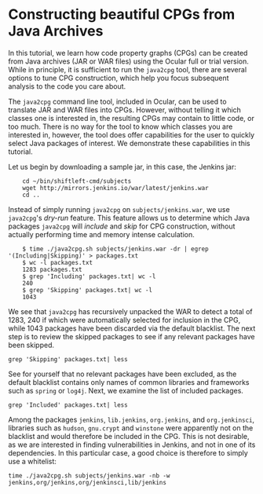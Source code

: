 # Constructing beautiful CPGs from Java Archives

In this tutorial, we learn how code property graphs (CPGs) can be
created from Java archives (JAR or WAR files) using the Ocular full or
trial version. While in principle, it is sufficient to run the
`java2cpg` tool, there are several options to tune CPG construction,
which help you focus subsequent analysis to the code you care about.

The `java2cpg` command line tool, included in Ocular, can be used to
translate JAR and WAR files into CPGs. However, without telling it
which classes one is interested in, the resulting CPGs may contain to
little code, or too much. There is no way for the tool to know which
classes you are interested in, however, the tool does offer
capabilities for the user to quickly select Java packages of
interest. We demonstrate these capabilities in this tutorial.

Let us begin by downloading a sample jar, in this case, the Jenkins
jar:

```
	cd ~/bin/shiftleft-cmd/subjects
	wget http://mirrors.jenkins.io/war/latest/jenkins.war
	cd ..	
```

Instead of simply running `java2cpg` on `subjects/jenkins.war`, we use
`java2cpg`'s *dry-run* feature. This feature allows us to determine
which Java packages `java2cpg` will *include* and *skip* for CPG construction, without actually performing time and memory intense calculation.

```
	$ time ./java2cpg.sh subjects/jenkins.war -dr | egrep '(Including|Skipping)' > packages.txt
	$ wc -l packages.txt
	1283 packages.txt
	$ grep 'Including' packages.txt| wc -l
	240
	$ grep 'Skipping' packages.txt| wc -l
	1043
```

We see that `java2cpg` has recursively unpacked the WAR to detect a
total of 1283, 240 if which were automatically selected for inclusion
in the CPG, while 1043 packages have been discarded via the default
blacklist. The next step is to review the skipped packages to see if any relevant packages have been skipped.

```
grep 'Skipping' packages.txt| less
```

See for yourself that no relevant packages have been excluded, as the default blacklist contains only names of common libraries and frameworks such as `spring` or `log4j`. Next, we examine the list of included packages.

```
grep 'Included' packages.txt| less
```

Among the packages `jenkins`, `lib.jenkins`, `org.jenkins`, and `org.jenkinsci`, libraries such as `hudson`, `gnu.crypt` and `winstone` were apparently not on the blacklist and would therefore be included in the CPG. This is not desirable, as we are interested in finding vulnerabilities in Jenkins, and not in one of its dependencies. In this particular case, a good choice is therefore to simply use a whitelist:

```
time ./java2cpg.sh subjects/jenkins.war -nb -w jenkins,org/jenkins,org/jenkinsci,lib/jenkins
```
